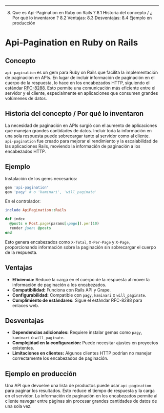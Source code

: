 
-----------------------------------------------------------------------------------------------------------------
8. Que es Api-Pagination en Ruby on Rails ? 
8.1  Historia del concepto / ¿ Por qué lo inventaron ?
8.2  Ventajas: 
8.3  Desventajas: 
8.4 Ejemplo en producción 

# Api-Pagination en Ruby on Rails

## Concepto

`api-pagination` es un gem para Ruby on Rails que facilita la implementación de paginación en APIs. En lugar de incluir 
información de paginación en el cuerpo de la respuesta, lo hace en los encabezados HTTP, siguiendo el 
estándar [RFC-8288](https://www.rfc-editor.org/rfc/rfc8288.html). Esto permite una comunicación más eficiente entre el 
servidor y el cliente, especialmente en aplicaciones que consumen grandes volúmenes de datos.

## Historia del concepto / Por qué lo inventaron

La necesidad de paginación en APIs surgió con el aumento de aplicaciones que manejan grandes cantidades de datos. 
Incluir toda la información en una sola respuesta puede sobrecargar tanto al servidor como al cliente. `api-pagination` 
fue creado para mejorar el rendimiento y la escalabilidad de las aplicaciones Rails, moviendo la información de paginación 
a los encabezados HTTP.

## Ejemplo

Instalación de los gems necesarios:

```ruby
gem 'api-pagination'
gem 'pagy' # o 'kaminari', 'will_paginate'
```

En el controlador:

```ruby
include ApiPagination::Rails

def index
  @posts = Post.page(params[:page]).per(10)
  render json: @posts
end
```

Esto genera encabezados como `X-Total`, `X-Per-Page` y `X-Page`, proporcionando información sobre la paginación sin 
sobrecargar el cuerpo de la respuesta.

## Ventajas

* **Eficiencia:** Reduce la carga en el cuerpo de la respuesta al mover la información de paginación a los encabezados.
* **Compatibilidad:** Funciona con Rails API y Grape.
* **Configurabilidad:** Compatible con `pagy`, `kaminari` o `will_paginate`.
* **Cumplimiento de estándares:** Sigue el estándar RFC-8288 para enlaces web.

## Desventajas

* **Dependencias adicionales:** Requiere instalar gemas como `pagy`, `kaminari` o `will_paginate`.
* **Complejidad en la configuración:** Puede necesitar ajustes en proyectos existentes.
* **Limitaciones en clientes:** Algunos clientes HTTP podrían no manejar correctamente los encabezados de paginación.

## Ejemplo en producción

Una API que devuelve una lista de productos puede usar `api-pagination` para paginar los resultados. Esto reduce el 
tiempo de respuesta y la carga en el servidor. La información de paginación en los encabezados permite al cliente navegar 
entre páginas sin procesar grandes cantidades de datos de una sola vez.
